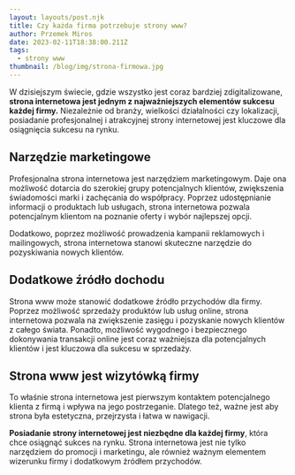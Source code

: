 ```yaml
---
layout: layouts/post.njk
title: Czy każda firma potrzebuje strony www?
author: Przemek Miros
date: 2023-02-11T18:38:00.211Z
tags:
  - strony www
thumbnail: /blog/img/strona-firmowa.jpg
---
```

W dzisiejszym świecie, gdzie wszystko jest coraz bardziej zdigitalizowane, **strona internetowa jest jednym z najważniejszych elementów sukcesu każdej firmy.** Niezależnie od branży, wielkości działalności czy lokalizacji, posiadanie profesjonalnej i atrakcyjnej strony internetowej jest kluczowe dla osiągnięcia sukcesu na rynku.

## Narzędzie marketingowe

Profesjonalna strona internetowa jest narzędziem marketingowym. Daje ona możliwość dotarcia do szerokiej grupy potencjalnych klientów, zwiększenia świadomości marki i zachęcania do współpracy. Poprzez udostępnianie informacji o produktach lub usługach, strona internetowa pozwala potencjalnym klientom na poznanie oferty i wybór najlepszej opcji. 

Dodatkowo, poprzez możliwość prowadzenia kampanii reklamowych i mailingowych, strona internetowa stanowi skuteczne narzędzie do pozyskiwania nowych klientów.

## Dodatkowe źródło dochodu

Strona www może stanowić dodatkowe źródło przychodów dla firmy. Poprzez możliwość sprzedaży produktów lub usług online, strona internetowa pozwala na zwiększenie zasięgu i pozyskanie nowych klientów z całego świata. Ponadto, możliwość wygodnego i bezpiecznego dokonywania transakcji online jest coraz ważniejsza dla potencjalnych klientów i jest kluczowa dla sukcesu w sprzedaży.

## Strona www jest wizytówką firmy

To właśnie strona internetowa jest pierwszym kontaktem potencjalnego klienta z firmą i wpływa na jego postrzeganie. Dlatego też, ważne jest aby strona była estetyczna, przejrzysta i łatwa w nawigacji. 

**Posiadanie strony internetowej jest niezbędne dla każdej firmy**, która chce osiągnąć sukces na rynku. Strona internetowa jest nie tylko narzędziem do promocji i marketingu, ale również ważnym elementem wizerunku firmy i dodatkowym źródłem przychodów.